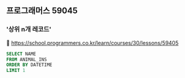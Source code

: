 ## 프로그래머스 59045
### '상위 n개 레코드'
🔗 https://school.programmers.co.kr/learn/courses/30/lessons/59405
```sql
SELECT NAME
FROM ANIMAL_INS
ORDER BY DATETIME
LIMIT 1
```